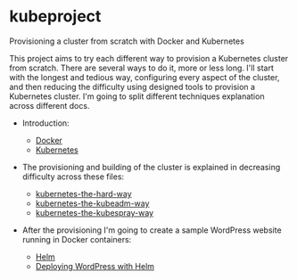 # kubeproject

Provisioning a cluster from scratch with Docker and Kubernetes

This project aims to try each different way to provision a Kubernetes cluster from scratch. There are several ways to do it, more or less long. I'll start with the longest and tedious way, configuring every aspect of the cluster, and then reducing the difficulty using designed tools to provision a Kubernetes cluster.
I'm going to split different techniques explanation across different docs.

* Introduction:
  * [Docker](https://github.com/xn3cr0nx/kubeproject/blob/master/docs/docker.md)
  * [Kubernetes](https://github.com/xn3cr0nx/kubeproject/blob/master/docs/kubernetes.md)

* The provisioning and building of the cluster is explained in decreasing difficulty across these files:

  * [kubernetes-the-hard-way](https://github.com/xn3cr0nx/kubeproject/blob/master/docs/kubernetes-the-hard-way.md)
  * [kubernetes-the-kubeadm-way](https://github.com/xn3cr0nx/kubeproject/blob/master/docs/kubernetes-the-kubeadm-way.md)
  * [kubernetes-the-kubespray-way](https://github.com/xn3cr0nx/kubeproject/blob/master/docs/kubernetes-the-kubespray-way.md)

* After the provisioning I'm going to create a sample WordPress website running in Docker containers:

  * [Helm](https://github.com/xn3cr0nx/kubeproject/blob/master/docs/helm.md)
  * [Deploying WordPress with Helm](https://github.com/xn3cr0nx/kubeproject/blob/master/docs/deploying-wordpress-with-helm.md)